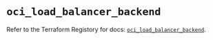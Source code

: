 # `oci_load_balancer_backend`

Refer to the Terraform Registory for docs: [`oci_load_balancer_backend`](https://registry.terraform.io/providers/oracle/oci/6.18.0/docs/resources/load_balancer_backend).
